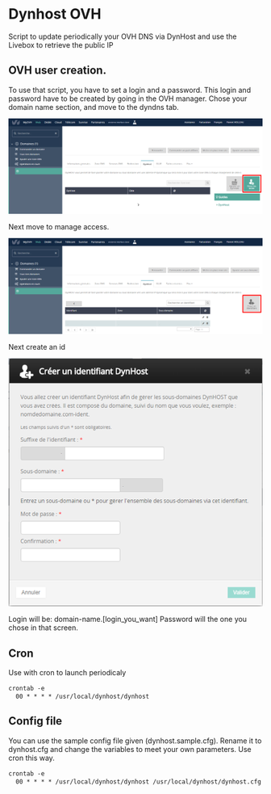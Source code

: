# Dynhost OVH
Script to update periodically your OVH DNS via DynHost and use the Livebox to retrieve the public IP

## OVH user creation.
To use that script, you have to set a login and a password. This login and password have to be created by going in the OVH manager. Chose your domain name section, and move to the dyndns tab.

![ovh-1](https://github.com/floviolleau/dynhost-ovh-livebox/blob/master/docs/images/ovh-1.png)
 
Next move to manage access.

![ovh-2](https://github.com/floviolleau/dynhost-ovh-livebox/blob/master/docs/images/ovh-2.png)

Next create an id

![ovh-3](https://github.com/floviolleau/dynhost-ovh-livebox/blob/master/docs/images/ovh-3.png)

Login will be: domain-name.[login_you_want]
Password will the one you chose in that screen.

## Cron
Use with cron to launch periodicaly

```
crontab -e
  00 * * * * /usr/local/dynhost/dynhost
```

## Config file

You can use the sample config file given (dynhost.sample.cfg). Rename it to dynhost.cfg and change the variables to meet your own parameters. Use cron this way.

```
crontab -e
  00 * * * * /usr/local/dynhost/dynhost /usr/local/dynhost/dynhost.cfg
```
